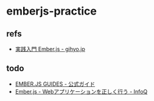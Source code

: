 # emberjs-practice

## refs

* [実践入門 Ember.js - gihyo.jp](http://gihyo.jp/dev/serial/01/emberjs)

## todo

* [EMBER.JS GUIDES - 公式ガイド](http://emberjs.com/guides/)
* [Ember.js - Webアプリケーションを正しく行う - InfoQ](http://www.infoq.com/jp/articles/Emberjs-Web-Applications)